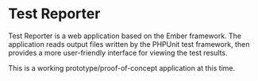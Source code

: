 Test Reporter
===========

Test Reporter is a web application based on the Ember framework. The application reads output files written by the PHPUnit test framework, then provides a more user-friendly interface for viewing the test results.

This is a working prototype/proof-of-concept application at this time.
